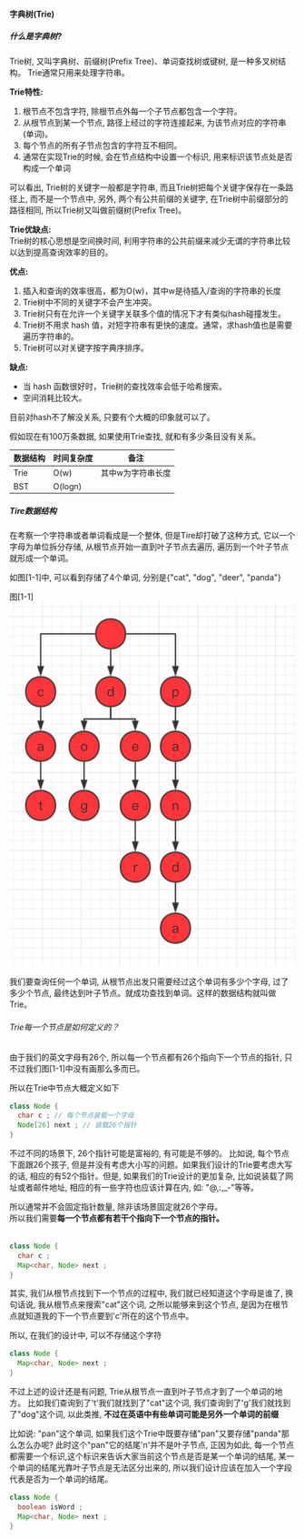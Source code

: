 #### 字典树(Trie)


##### 什么是字典树?



Trie树, 又叫字典树、前缀树(Prefix Tree)、单词查找树或键树, 是一种多叉树结构。
Trie通常只用来处理字符串。

<strong>Trie特性:</strong>  
  1. 根节点不包含字符, 除根节点外每一个子节点都包含一个字符。
  2. 从根节点到某一个节点, 路径上经过的字符连接起来, 为该节点对应的字符串(单词)。
  3. 每个节点的所有子节点包含的字符互不相同。
  4. 通常在实现Trie的时候, 会在节点结构中设置一个标识, 用来标识该节点处是否构成一个单词

可以看出, Trie树的关键字一般都是字符串, 而且Trie树把每个关键字保存在一条路径上, 而不是一个节点中, 另外, 两个有公共前缀的关键字, 在Trie树中前缀部分的路径相同, 所以Trie树又叫做前缀树(Prefix Tree)。


<strong>Trie优缺点:</strong>  
  Trie树的核心思想是空间换时间, 利用字符串的公共前缀来减少无谓的字符串比较以达到提高查询效率的目的。

  <strong>优点:  </strong>  
  1. 插入和查询的效率很高，都为O(w)，其中w是待插入/查询的字符串的长度
  2. Trie树中不同的关键字不会产生冲突。
  3. Trie树只有在允许一个关键字关联多个值的情况下才有类似hash碰撞发生。
  4. Trie树不用求 hash 值，对短字符串有更快的速度。通常，求hash值也是需要遍历字符串的。
  5. Trie树可以对关键字按字典序排序。

  <strong>缺点:  </strong>
  + 当 hash 函数很好时，Trie树的查找效率会低于哈希搜索。
  + 空间消耗比较大。

目前对hash不了解没关系, 只要有个大概的印象就可以了。

假如现在有100万条数据, 如果使用Trie查找, 就和有多少条目没有关系。

|    数据结构    | 时间复杂度 |      备注 |
| -----------  |       --- |      --- |
| Trie         |      O(w) |    其中w为字符串长度
| BST          |   O(logn) |    


##### Tire数据结构

在考察一个字符串或者单词看成是一个整体, 但是Tire却打破了这种方式, 它以一个字母为单位拆分存储, 从根节点开始一直到叶子节点去遍历, 遍历到一个叶子节点就形成一个单词。

如图[1-1]中, 可以看到存储了4个单词, 分别是{"cat", "dog", "deer", "panda"}

图[1-1]
![1-1](https://github.com/basebase/img_server/blob/master/common/trie.png?raw=true)

我们要查询任何一个单词, 从根节点出发只需要经过这个单词有多少个字母, 过了多少个节点, 最终达到叶子节点。就成功查找到单词。这样的数据结构就叫做Trie。


###### Trie每一个节点是如何定义的？

由于我们的英文字母有26个, 所以每一个节点都有26个指向下一个节点的指针, 只不过我们图[1-1]中没有画那么多而已。

所以在Trie中节点大概定义如下
```java
class Node {
  char c ; // 每个节点装载一个字母
  Node[26] next ; // 装载26个指针
}
```

不过不同的场景下, 26个指针可能是富裕的, 有可能是不够的。
比如说, 每个节点下面跟26个孩子, 但是并没有考虑大小写的问题。如果我们设计的Trie要考虑大写的话, 相应的有52个指针。但是, 如果我们的Trie设计的更加复杂, 比如说装载了网址或者邮件地址, 相应的有一些字符也应该计算在内, 如: "@,:,\_-"等等。

所以通常并不会固定指针数量, 除非该场景固定就26个字母。  
所以我们需要<strong>每一个节点都有若干个指向下一个节点的指针。</strong>

```java

class Node {
  char c ;
  Map<char, Node> next ;
}
```

其实, 我们从根节点找到下一个节点的过程中, 我们就已经知道这个字母是谁了, 换句话说, 我从根节点来搜索"cat"这个词, 之所以能够来到这个节点, 是因为在根节点就知道我的下一个节点要到'c'所在的这个节点中。

所以, 在我们的设计中, 可以不存储这个字符

```java
class Node {
  Map<char, Node> next ;
}
```

不过上述的设计还是有问题, Trie从根节点一直到叶子节点才到了一个单词的地方。
比如我们查询到了't'我们就找到了"cat"这个词, 我们查询到了'g'我们就找到了"dog"这个词, 以此类推, <strong>不过在英语中有些单词可能是另外一个单词的前缀</strong>

比如说: "pan"这个单词, 如果我们这个Trie中既要存储"pan"又要存储"panda"那么怎么办呢? 此时这个"pan"它的结尾'n'并不是叶子节点, 正因为如此, 每一个节点都需要一个标识,这个标识来告诉大家当前这个节点是否是某一个单词的结尾, 某一个单词的结尾光靠叶子节点是无法区分出来的, 所以我们设计应该在加入一个字段代表是否为一个单词的结尾。

```java
class Node {
  boolean isWord ;
  Map<char, Node> next ;
}
```
